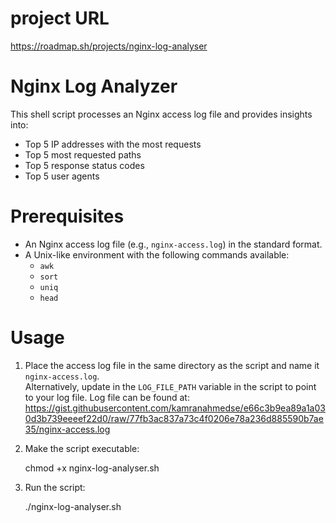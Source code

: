 # project URL
https://roadmap.sh/projects/nginx-log-analyser

# Nginx Log Analyzer

This shell script processes an Nginx access log file and provides insights into:

- Top 5 IP addresses with the most requests
- Top 5 most requested paths
- Top 5 response status codes
- Top 5 user agents

# Prerequisites

- An Nginx access log file (e.g., `nginx-access.log`) in the standard format.
- A Unix-like environment with the following commands available:
  - `awk`
  - `sort`
  - `uniq`
  - `head`

# Usage

1. Place the access log file in the same directory as the script and name it `nginx-access.log`.  
   Alternatively, update in the `LOG_FILE_PATH` variable in the script to point to your log file.
   Log file can be found at: https://gist.githubusercontent.com/kamranahmedse/e66c3b9ea89a1a030d3b739eeeef22d0/raw/77fb3ac837a73c4f0206e78a236d885590b7ae35/nginx-access.log

2. Make the script executable:
  
   chmod +x nginx-log-analyser.sh

3. Run the script:

   ./nginx-log-analyser.sh
